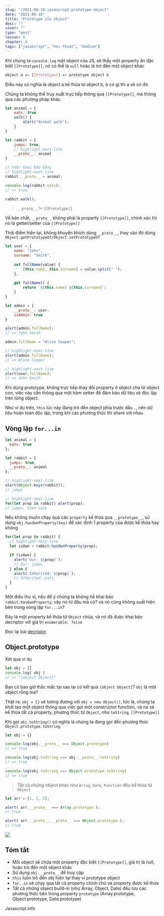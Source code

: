 ```yaml
---
slug: "/2021-08-10-javascript-prototype-object"
date: "2021-08-10"
title: "Prototype của object"
desc: ""
cover: ""
type: "post"
lesson: 0
chapter: 0
tags: ["javascript", "hoc-thuat", "medium"]
---
```


Khi chúng ta `console.log` một object của JS, sẽ thấy một property ẩn đặc biệt `[[Prototype]]`, nó có thể là `null` hoặc là trỏ đến một object khác

```bash
object a => [[Prototype]] => prototype object b
```

Điều này có nghĩa là object a kế thừa từ object b, b có gì thì a sẽ có đó

Chúng ta không thể truy xuất trực tiếp thông qua `[[Prototype]]`, mà thông qua các phương pháp khác

```js
let animal = {
    eats: true,
    walk() {
        alert("Animal walk");
    }
}

let rabbit = {
    jumps: true,
	// highlight-next-line    
    __proto__: animal
}

// hoặc khai báo bằng
// highlight-next-line
rabbit.__proto__ = animal;

console.log(rabbit.eats);
// => true;

rabbit.walk();
```

> `__proto__` != `[[Prototype]]`

Về bản chất, `__proto__` không phải là property `[[Prototype]]`, chính xác thì nó là getter/setter của `[[Prototype]]`

Thời điểm hiện tại, không khuyến khích dùng `__proto__`, thay vào đó dùng `Object.getPrototypeOf/Object.setPrototypeOf`

```js
let user = {
    name: "John",
    surname: "Smith",
    
    set fullName(value) {
        [this.name, this.surname] = value.split(" ");
    },
    
    get fullName() {
        return `${this.name} ${this.surname}`;
    }
}

let admin = {
    __proto__: user,
    isAdmin: true
}

alert(admin.fullName);
// => John Smith

admin.fullName = "Alice Cooper";

// highlight-next-line
alert(admin.fullName);
// => Alice Cooper

// highlight-next-line
alert(user.fullName);
// => John Smith
```

Khi dùng prototype, không trực tiếp thay đổi property ở object cha từ object con, việc này cần thông qua một hàm setter để đảm bảo dữ liệu sẽ độc lập trên từng object.

Như ví dụ trên, `this` lúc này đang trỏ đến object phía trước dấu `.`, nên dữ liệu hoàn toàn độc lập, trong khi các phương thức thì share với nhau

## Vòng lặp `for...in`

```js
let animal = {
  eats: true
};

let rabbit = {
  jumps: true,
  __proto__: animal
};

// highlight-next-line
alert(Object.keys(rabbit));
// jumps

// highlight-next-line
for(let prop in rabbit) alert(prop); 
// jumps, then eats
```

Nếu không muốn chạy qua các `property` kề thừa qua `__prototype__`, sử dụng `obj.hasOwnProperty(key)` để xác định 1 property của được kế thừa hay không

```js
for(let prop in rabbit) {
  // highlight-next-line
  let isOwn = rabbit.hasOwnProperty(prop);

  if (isOwn) {
    alert(`Our: ${prop}`);
    // Our: jumps
  } else {
    alert(`Inherited: ${prop}`);
    // Inherited: eats
  }
}
```

Một điều thú vị, nếu để ý chúng ta không hề khai báo `rabbit.hasOwnProperty`, vậy nó từ đâu mà có? và nó cũng không xuất hiện bên trong vòng lặp `for...in`?

Đây là một property kế thừa từ `Object` chúa, và nó đã được khai báo decriptor với giá trị `enumerable: false`

Đọc lại bài [decriptor](https://vuilaptrinh.com/2021-08-07-huong-dan-khoa-object-khong-cho-thay-doi/)

## Object.prototype

Xét qua ví dụ

```js
let obj = {}
console.log( obj )
// => "[object Object]"
```

Bạn có bao giờ thắc mắc tại sao lại có kết quả `[object Object]`? `obj` là một object rỗng mà?

Thật ra, `obj = {}` sẽ tương đương với `obj = new Object()`, tức là, chúng ta khởi tạo một object thông qua việc gọi một constructor function, và nó sẽ kế thừa tất cả property, phương thức từ `Object`, như `toString`, `[[Prototype]]`

Khi gọi `obj.toString()` có nghĩa là chúng ta đang gọi đến phương thức `Object.prototype.toString`

```js
let obj = {}

console.log(obj.__proto__ === Object.prototype)
// => true

console.log(obj.toString === obj.__proto__.toString)
// => true

console.log(obj.toString === Object.prototype.toString)
// => true
```

> Tất cả những object khác như `Array`, `Date`, `Function` đều kế thừa từ `Object`

```js
let arr = [1, 2, 3];

alert( arr.__proto__ === Array.prototype );
// true

alert( arr.__proto__.__proto__ === Object.prototype );
// true
```

![](https://javascript.info/article/native-prototypes/console_dir_array.png)

## Tóm tắt

- Mỗi object sẽ chứa một property đặc biệt `[[Prototype]]`, giá trị là null, hoặc trỏ đến một object khác
- Sử dụng `obj.__proto__` để truy cập
- `this` luôn trỏ đến obj hiện tại thay vì prototype object
- `for..in` sẽ chạy qua tất cả property chính chủ và property được kế thừa
- Tất cả những object build-in (như Array, Object, Date) đều lưu các phương thức bên trong property `prototype` (Array.prototype, Object.prototype, Date.prototype)

Javascript.info

